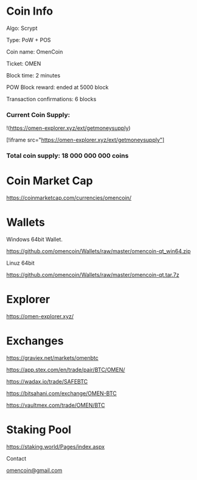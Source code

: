 # Coin Info

Algo: Scrypt

Type: PoW + POS

Coin name: OmenCoin

Ticket: OMEN

Block time: 2 minutes

POW Block reward: ended at 5000 block

Transaction confirmations: 6 blocks

### Current Coin Supply:
 
!(https://omen-explorer.xyz/ext/getmoneysupply)

 [!iframe src="https://omen-explorer.xyz/ext/getmoneysupply"]

### Total coin supply: 18 000 000 000 coins

# Coin Market Cap

https://coinmarketcap.com/currencies/omencoin/

# Wallets

Windows 64bit Wallet.

https://github.com/omencoin/Wallets/raw/master/omencoin-qt_win64.zip

Linuz 64bit 

https://github.com/omencoin/Wallets/raw/master/omencoin-qt.tar.7z

# Explorer

https://omen-explorer.xyz/

# Exchanges

https://graviex.net/markets/omenbtc

https://app.stex.com/en/trade/pair/BTC/OMEN/

https://wadax.io/trade/SAFEBTC

https://bitsahani.com/exchange/OMEN-BTC

https://vaultmex.com/trade/OMEN/BTC


# Staking Pool

https://staking.world/Pages/index.aspx


Contact

omencoin@gmail.com
